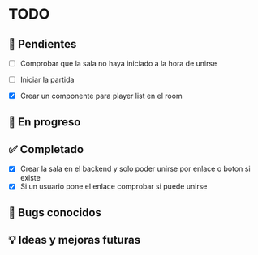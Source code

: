 # TODO

## 📝 Pendientes
- [ ] Comprobar que la sala no haya iniciado a la hora de unirse
- [ ] Iniciar la partida
- [x] Crear un componente para player list en el room


## 🚧 En progreso

## ✅ Completado
- [x] Crear la sala en el backend y solo poder unirse por enlace o boton si existe
- [x] Si un usuario pone el enlace comprobar si puede unirse

## 🐞 Bugs conocidos

## 💡 Ideas y mejoras futuras


